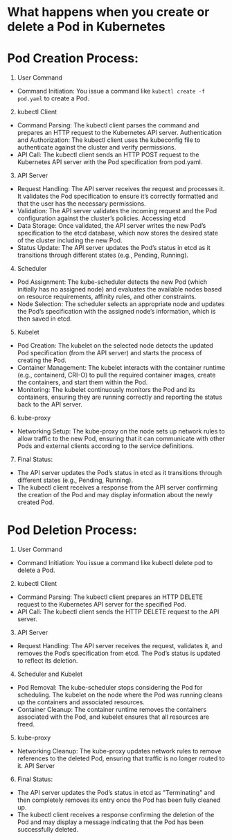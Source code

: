 <h1> What happens when you create or delete a Pod in Kubernetes</h1>


# Pod Creation Process:

1. User Command
- Command Initiation: You issue a command like `kubectl create -f pod.yaml` to create a Pod.

2. kubectl Client
- Command Parsing: The kubectl client parses the command and prepares an HTTP request to the Kubernetes API server.
Authentication and Authorization: The kubectl client uses the kubeconfig file to authenticate against the cluster and verify permissions.
- API Call: The kubectl client sends an HTTP POST request to the Kubernetes API server with the Pod specification from pod.yaml.

3. API Server
- Request Handling: The API server receives the request and processes it. It validates the Pod specification to ensure it’s correctly formatted and that the user has the necessary permissions.
- Validation: The API server validates the incoming request and the Pod configuration against the cluster’s policies.
Accessing etcd
- Data Storage: Once validated, the API server writes the new Pod’s specification to the etcd database, which now stores the desired state of the cluster including the new Pod.
- Status Update: The API server updates the Pod’s status in etcd as it transitions through different states (e.g., Pending, Running).


4. Scheduler
- Pod Assignment: The kube-scheduler detects the new Pod (which initially has no assigned node) and evaluates the available nodes based on resource requirements, affinity rules, and other constraints.
- Node Selection: The scheduler selects an appropriate node and updates the Pod’s specification with the assigned node’s information, which is then saved in etcd.


5. Kubelet
- Pod Creation: The kubelet on the selected node detects the updated Pod specification (from the API server) and starts the process of creating the Pod.
- Container Management: The kubelet interacts with the container runtime (e.g., containerd, CRI-O) to pull the required container images, create the containers, and start them within the Pod.
- Monitoring: The kubelet continuously monitors the Pod and its containers, ensuring they are running correctly and reporting the status back to the API server.

6. kube-proxy
- Networking Setup: The kube-proxy on the node sets up network rules to allow traffic to the new Pod, ensuring that it can communicate with other Pods and external clients according to the service definitions.

7. Final Status:
- The API server updates the Pod’s status in etcd as it transitions through different states (e.g., Pending, Running).
- The kubectl client receives a response from the API server confirming the creation of the Pod and may display information about the newly created Pod.

# Pod Deletion Process:
1. User Command
- Command Initiation: You issue a command like kubectl delete pod <pod-name> to delete a Pod.

2. kubectl Client
- Command Parsing: The kubectl client prepares an HTTP DELETE request to the Kubernetes API server for the specified Pod.
- API Call: The kubectl client sends the HTTP DELETE request to the API server.

3. API Server
- Request Handling: The API server receives the request, validates it, and removes the Pod’s specification from etcd. The Pod’s status is updated to reflect its deletion.

4. Scheduler and Kubelet
- Pod Removal: The kube-scheduler stops considering the Pod for scheduling. The kubelet on the node where the Pod was running cleans up the containers and associated resources.
- Container Cleanup: The container runtime removes the containers associated with the Pod, and kubelet ensures that all resources are freed.

5. kube-proxy
- Networking Cleanup: The kube-proxy updates network rules to remove references to the deleted Pod, ensuring that traffic is no longer routed to it.
API Server

6. Final Status:
- The API server updates the Pod’s status in etcd as "Terminating" and then completely removes its entry once the Pod has been fully cleaned up.
- The kubectl client receives a response confirming the deletion of the Pod and may display a message indicating that the Pod has been successfully deleted.
